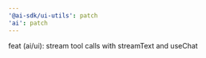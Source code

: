 ```yaml
---
'@ai-sdk/ui-utils': patch
'ai': patch
---
```


feat (ai/ui): stream tool calls with streamText and useChat
